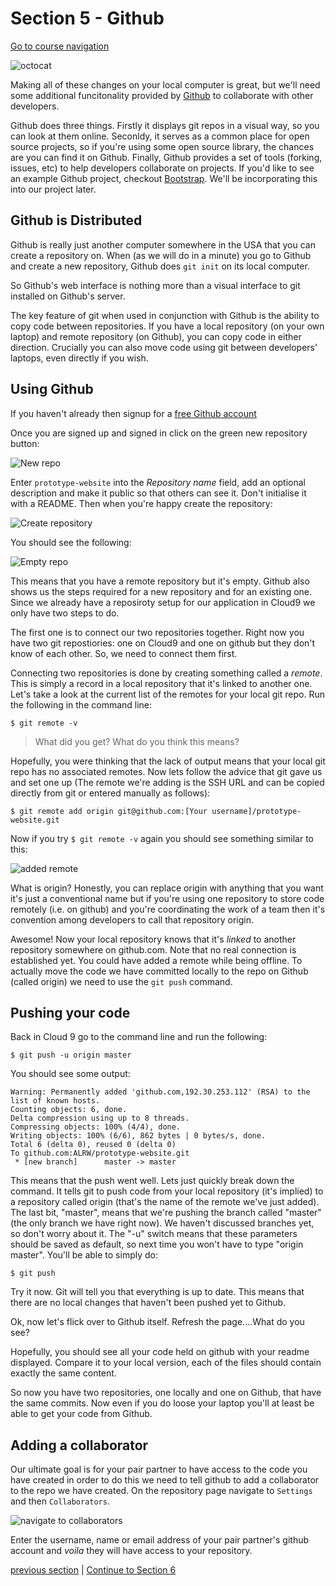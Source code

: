 Section 5 - Github
==================

[Go to course navigation](../navigation.md)

![octocat](../images/octocat.png)

Making all of these changes on your local computer is great, but we'll need some additional funcitonality provided by [Github](https://github.com/) to collaborate with other developers.

Github does three things. Firstly it displays git repos in a visual way, so you can look at them online. Seconldy, it serves as a common place for open source projects, so if you're using some open source library, the chances are you can find it on Github. Finally, Github provides a set of tools (forking, issues, etc) to help developers collaborate on projects. If you'd like to see an example Github project, checkout [Bootstrap](https://github.com/twbs/bootstrap). We'll be incorporating this into our project later.

Github is Distributed 
--------------------
Github is really just another computer somewhere in the USA that you can create a repository on. When (as we will do in a minute) you go to Github and create a new repository, Github does `git init` on its local computer.

So Github's web interface is nothing more than a visual interface to git installed on Github's server.

The key feature of git when used in conjunction with Github is the ability to copy code between repositories. If you have a local repository (on your own laptop) and remote repository (on Github), you can copy code in either direction. Crucially you can also move code using git between developers' laptops, even directly if you wish.

Using Github
------------

If you haven't already then signup for a [free Github account](https://github.com/join)

Once you are signed up and signed in click on the green new repository button:

![New repo](../images/newRepo.png)

Enter `prototype-website` into the *Repository name* field, add an optional description and make it public so that others can see it. Don't initialise it with a README. Then when you're happy create the repository:

![Create repository](../images/repoSetup.png)

You should see the following:

![Empty repo](../images/emptyRepo.png)

This means that you have a remote repository but it's empty. Github also shows us the steps required for a new repository and for an existing one. Since we already have a reposiroty setup for our application in Cloud9 we only have two steps to do.

The first one is to connect our two repositories together. Right now you have two git repostiories: one on Cloud9 and one on github but they don't know of each other. So, we need to connect them first.

Connecting two repositories is done by creating something called a *remote*. This is simply a record in a local repository that it's linked to another one. Let's take a look at the current list of the remotes for your local git repo. Run the following in the command line:

```
$ git remote -v
```

> What did you get? What do you think this means?

Hopefully, you were thinking that the lack of output means that your local git repo has no associated remotes. Now lets follow the advice that git gave us and set one up (The remote we're adding is the SSH URL and can be copied directly from git or entered manually as follows):

```
$ git remote add origin git@github.com:[Your username]/prototype-website.git
```

Now if you try `$ git remote -v` again you should see something similar to this:

![added remote](../images/addedRemote.png)

What is origin? Honestly, you can replace origin with anything that you want it's just a conventional name but if you're using one repository to store code remotely (i.e. on github) and you're coordinating the work of a team then it's convention among developers to call that repository origin.

Awesome! Now your local repository knows that it's *linked* to another repository somewhere on github.com. Note that no real connection is established yet. You could have added a remote while being offline. To actually move the code we have committed locally to the repo on Github (called origin) we need to use the `git push` command. 

Pushing your code
---------------

Back in Cloud 9 go to the command line and run the following:

```
$ git push -u origin master
```

You should see some output:

```
Warning: Permanently added 'github.com,192.30.253.112' (RSA) to the list of known hosts.
Counting objects: 6, done.
Delta compression using up to 8 threads.
Compressing objects: 100% (4/4), done.
Writing objects: 100% (6/6), 862 bytes | 0 bytes/s, done.
Total 6 (delta 0), reused 0 (delta 0)
To github.com:ALRW/prototype-website.git
 * [new branch]      master -> master
 ```

 This means that the push went well. Lets just quickly break down the command. It tells git to push code from your local repository (it's implied) to a repository called origin (that's the name of the remote we've just added). The last bit, "master", means that we're pushing the branch called "master" (the only branch we have right now). We haven't discussed branches yet, so don't worry about it. The "-u" switch means that these parameters should be saved as default, so next time you won't have to type "origin master". You'll be able to simply do:

 ```
 $ git push
 ```

 Try it now. Git will tell you that everything is up to date. This means that there are no local changes that haven't been pushed yet to Github.

 Ok, now let's flick over to Github itself. Refresh the page....What do you see?

 Hopefully, you should see all your code held on github with your readme displayed. Compare it to your local version, each of the files should contain exactly the same content.

 So now you have two repositories, one locally and one on Github, that have the same commits. Now even if you do loose your laptop you'll at least be able to get your code from Github.

Adding a collaborator
--------------------

Our ultimate goal is for your pair partner to have access to the code you have created in order to do this we need to tell github to add a collaborator to the repo we have created. On the repository page navigate to `Settings` and then `Collaborators`.

![navigate to collaborators](../images/navigateToCollaborators.png)

Enter the username, name or email address of your pair partner's github account and *voila* they will have access to your repository.

[previous section](./section4.md) | [Continue to Section 6](./section6.md)
